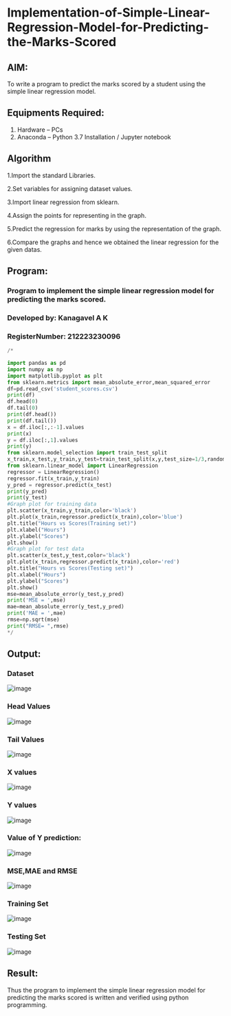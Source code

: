# Implementation-of-Simple-Linear-Regression-Model-for-Predicting-the-Marks-Scored

## AIM:
To write a program to predict the marks scored by a student using the simple linear regression model.

## Equipments Required:
1. Hardware – PCs
2. Anaconda – Python 3.7 Installation / Jupyter notebook

## Algorithm
1.Import the standard Libraries. 

2.Set variables for assigning dataset values.

3.Import linear regression from sklearn.

4.Assign the points for representing in the graph. 

5.Predict the regression for marks by using the representation of the graph. 

6.Compare the graphs and hence we obtained the linear regression for the given datas.

## Program:
### Program to implement the simple linear regression model for predicting the marks scored.
### Developed by: Kanagavel A K
### RegisterNumber: 212223230096
```py
/*

import pandas as pd
import numpy as np
import matplotlib.pyplot as plt
from sklearn.metrics import mean_absolute_error,mean_squared_error
df=pd.read_csv('student_scores.csv')
print(df)
df.head(0)
df.tail(0)
print(df.head())
print(df.tail())
x = df.iloc[:,:-1].values
print(x)
y = df.iloc[:,1].values
print(y)
from sklearn.model_selection import train_test_split
x_train,x_test,y_train,y_test=train_test_split(x,y,test_size=1/3,random_state=0)
from sklearn.linear_model import LinearRegression
regressor = LinearRegression()
regressor.fit(x_train,y_train)
y_pred = regressor.predict(x_test)
print(y_pred)
print(y_test)
#Graph plot for training data
plt.scatter(x_train,y_train,color='black')
plt.plot(x_train,regressor.predict(x_train),color='blue')
plt.title("Hours vs Scores(Training set)")
plt.xlabel("Hours")
plt.ylabel("Scores")
plt.show()
#Graph plot for test data
plt.scatter(x_test,y_test,color='black')
plt.plot(x_train,regressor.predict(x_train),color='red')
plt.title("Hours vs Scores(Testing set)")
plt.xlabel("Hours")
plt.ylabel("Scores")
plt.show()
mse=mean_absolute_error(y_test,y_pred)
print('MSE = ',mse)
mae=mean_absolute_error(y_test,y_pred)
print('MAE = ',mae)
rmse=np.sqrt(mse)
print("RMSE= ",rmse)
*/
```

## Output:
### Dataset
![image](https://github.com/user-attachments/assets/7b3d1ca8-22c5-4a51-b0f2-632d90002644)

### Head Values
![image](https://github.com/user-attachments/assets/4aabee05-2ccf-4549-bd23-58d47a802462)


### Tail Values
![image](https://github.com/user-attachments/assets/bc2f6b2d-e9fe-4782-b238-d2af5a6582f0)


### X values
![image](https://github.com/user-attachments/assets/372f87f0-b4fd-4da1-9bc0-24070cabcaf7)

### Y values
![image](https://github.com/user-attachments/assets/d6b6a40a-879c-488a-8f9d-00a0ac3d6690)

### Value of Y prediction:
![image](https://github.com/user-attachments/assets/16307b01-80eb-4fdc-8c2e-85b355522612)


### MSE,MAE and RMSE
![image](https://github.com/user-attachments/assets/c5e43740-692f-46ef-aead-80f44ef34849)


### Training Set
![image](https://github.com/user-attachments/assets/9d0c1f39-4273-491d-96b5-72302cba348a)

### Testing Set
![image](https://github.com/user-attachments/assets/fe8ea2a7-fca7-4e47-9216-55b207aa479c)


## Result:
Thus the program to implement the simple linear regression model for predicting the marks scored is written and verified using python programming.

